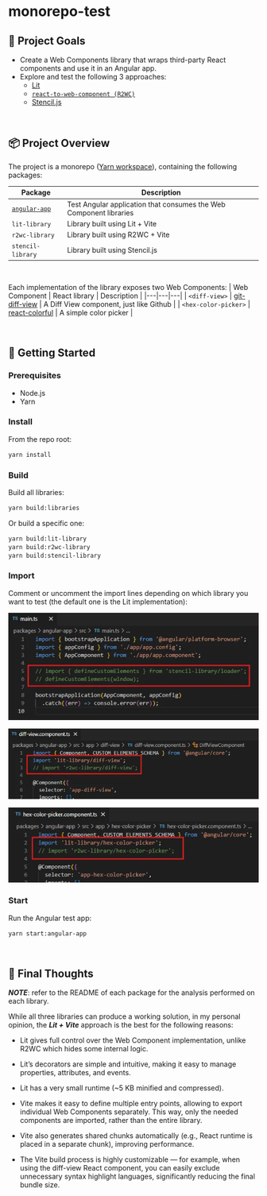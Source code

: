 # monorepo-test

## 🎯 Project Goals

- Create a Web Components library that wraps third-party React components and use it in an Angular app.
- Explore and test the following 3 approaches: 
    - [Lit](https://lit.dev/)
    - [`react-to-web-component (R2WC)`](https://github.com/bitovi/react-to-web-component)
    - [Stencil.js](https://stenciljs.com/)

<br>

## 📦 Project Overview

The project is a monorepo ([Yarn workspace](https://yarnpkg.com/features/workspaces)), containing the following packages:


| Package | Description |
|---|---|
| [`angular-app`](packages/angular-app/README.md) | Test Angular application that consumes the Web Component libraries |
| `lit-library` | Library built using Lit + Vite |
| `r2wc-library` | Library built using R2WC + Vite |
| `stencil-library` | Library built using Stencil.js |

<br>

Each implementation of the library exposes two Web Components:
| Web Component | React library | Description |
|---|---|---|
| `<diff-view>` | [git-diff-view](https://github.com/MrWangJustToDo/git-diff-view) | A Diff View component, just like Github |
| `<hex-color-picker>` | [react-colorful](https://github.com/omgovich/react-colorful) | A simple color picker |

<br>

## 🚀 Getting Started

### Prerequisites

- Node.js
- Yarn

### Install

From the repo root:

```bash
yarn install
```

### Build

Build all libraries:

```bash
yarn build:libraries
```

Or build a specific one:

```bash
yarn build:lit-library
yarn build:r2wc-library
yarn build:stencil-library
```
### Import
Comment or uncomment the import lines depending on which library you want to test (the default one is the Lit implementation):

![main](assets/main.png)

![diff-view.component](assets/diff-view.component.png)

![hex-color-picker](assets/hex-color-picker.component.png)

### Start

Run the Angular test app:

```bash
yarn start:angular-app
```

<br>

## 💭 Final Thoughts

***NOTE***: refer to the README of each package for the analysis performed on each library.

While all three libraries can produce a working solution, in my personal opinion, the ***Lit + Vite*** approach is the best for the following reasons:

- Lit gives full control over the Web Component implementation, unlike R2WC which hides some internal logic.

- Lit’s decorators are simple and intuitive, making it easy to manage properties, attributes, and events.

- Lit has a very small runtime (~5 KB minified and compressed).

- Vite makes it easy to define multiple entry points, allowing to export individual Web Components separately. This way, only the needed components are imported, rather than the entire library.

- Vite also generates shared chunks automatically (e.g., React runtime is placed in a separate chunk), improving performance.

- The Vite build process is highly customizable — for example, when using the diff-view React component, you can easily exclude unnecessary syntax highlight languages, significantly reducing the final bundle size.
